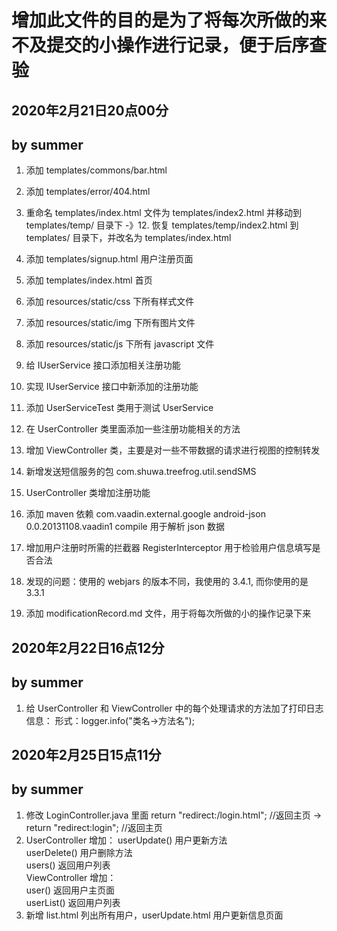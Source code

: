 # 增加此文件的目的是为了将每次所做的来不及提交的小操作进行记录，便于后序查验
## 2020年2月21日20点00分
## by summer
1. 添加 templates/commons/bar.html
2. 添加 templates/error/404.html
3. 重命名 templates/index.html 文件为 templates/index2.html 并移动到 templates/temp/ 目录下 -》12. 恢复 templates/temp/index2.html 到 templates/ 目录下，并改名为 templates/index.html
4. 添加 templates/signup.html 用户注册页面
5. 添加 templates/index.html 首页
6. 添加 resources/static/css 下所有样式文件
7. 添加 resources/static/img 下所有图片文件
8. 添加 resources/static/js 下所有 javascript 文件
9. 给 IUserService 接口添加相关注册功能
10. 实现 IUserService 接口中新添加的注册功能
11. 添加 UserServiceTest 类用于测试 UserService
13. 在 UserController 类里面添加一些注册功能相关的方法
14. 增加 ViewController 类，主要是对一些不带数据的请求进行视图的控制转发
15. 新增发送短信服务的包 com.shuwa.treefrog.util.sendSMS
16. UserController 类增加注册功能
17. 添加 maven 依赖
		<dependency>
            <groupId>com.vaadin.external.google</groupId>
            <artifactId>android-json</artifactId>
            <version>0.0.20131108.vaadin1</version>
            <scope>compile</scope>
        </dependency>
用于解析 json 数据		

18. 增加用户注册时所需的拦截器 RegisterInterceptor 用于检验用户信息填写是否合法 
19. 发现的问题：使用的 webjars 的版本不同，我使用的 3.4.1, 而你使用的是 3.3.1
20. 添加 modificationRecord.md 文件，用于将每次所做的小的操作记录下来

## 2020年2月22日16点12分
## by summer
1. 给 UserController 和 ViewController 中的每个处理请求的方法加了打印日志信息：
形式：logger.info("类名->方法名");

## 2020年2月25日15点11分
## by summer
1. 修改 LoginController.java 里面
return "redirect:/login.html"; //返回主页 -> return "redirect:login"; //返回主页
2. UserController
增加：
userUpdate() 用户更新方法 <br>
userDelete() 用户删除方法 <br>
users() 返回用户列表 <br>
ViewController 增加： <br>
user() 返回用户主页面 <br>
userList() 返回用户列表 <br>
3. 新增 list.html 列出所有用户，userUpdate.html 用户更新信息页面





